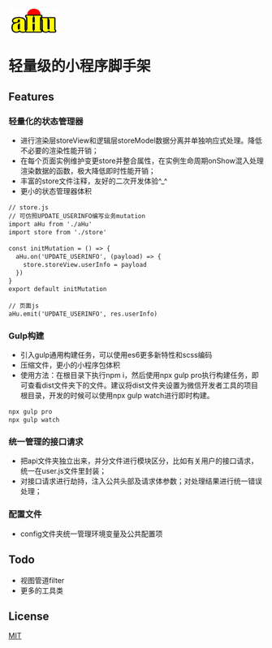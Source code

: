 <img src="https://raw.githubusercontent.com/castielluo/miniprogram-base-template/master/assets/logo.png" width="100"  height="50"/>

# 轻量级的小程序脚手架

## Features
### 轻量化的状态管理器
* 进行渲染层storeView和逻辑层storeModel数据分离并单独响应式处理。降低不必要的渲染性能开销；
* 在每个页面实例维护变更store并整合属性，在实例生命周期onShow混入处理渲染数据的函数，极大降低即时性能开销；
* 丰富的store文件注释，友好的二次开发体验^_^
* 更小的状态管理器体积
``` 
// store.js
// 可仿照UPDATE_USERINFO编写业务mutation
import aHu from './aHu'
import store from './store'

const initMutation = () => {
  aHu.on('UPDATE_USERINFO', (payload) => {
    store.storeView.userInfo = payload
  })
}
export default initMutation

// 页面js
aHu.emit('UPDATE_USERINFO', res.userInfo)
```
### Gulp构建
* 引入gulp通用构建任务，可以使用es6更多新特性和scss编码
* 压缩文件，更小的小程序包体积
* 使用方法：在根目录下执行npm i，然后使用npx gulp pro执行构建任务，即可查看dist文件夹下的文件。建议将dist文件夹设置为微信开发者工具的项目根目录，开发的时候可以使用npx gulp watch进行即时构建。
```
npx gulp pro
npx gulp watch
```

### 统一管理的接口请求
* 把api文件夹独立出来，并分文件进行模块区分，比如有关用户的接口请求，统一在user.js文件里封装；
* 对接口请求进行劫持，注入公共头部及请求体参数；对处理结果进行统一错误处理；


### 配置文件
* config文件夹统一管理环境变量及公共配置项



## Todo
* 视图管道filter
* 更多的工具类

## License
[MIT](https://github.com/castielluo/miniprogram-base-template/blob/master/LICENSE.txt)

